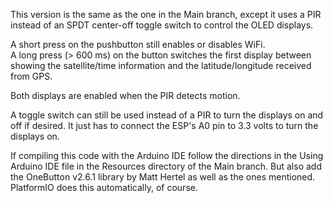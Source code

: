 This version is the same as the one in the Main branch, except it uses a PIR instead of an SPDT center-off toggle switch to
control the OLED displays. 

A short press on the pushbutton still enables or disables WiFi.   
A long press (> 600 ms)  on the button switches the first display between showing the satellite/time information
and the latitude/longitude received from GPS.

Both displays are enabled when the PIR detects motion.   

A toggle switch can still be used instead of a PIR to turn the displays on and off if desired. 
It just has to connect the ESP's A0 pin to 3.3 volts to turn the displays on.   

If compiling this code with the Arduino IDE follow the directions in the Using Arduino IDE file in the Resources directory
of the Main branch. But also add the OneButton v2.6.1 library by Matt Hertel as well as the ones mentioned. PlatformIO does this 
automatically, of course. 

